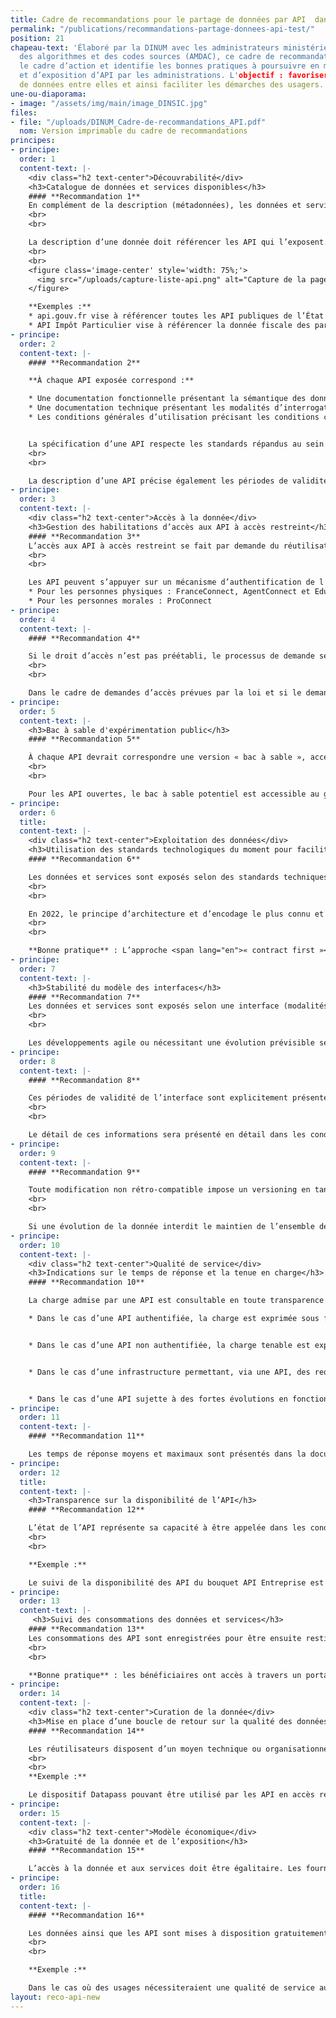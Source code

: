 ```yaml
---
title: Cadre de recommandations pour le partage de données par API  dans l’administration
permalink: "/publications/recommandations-partage-donnees-api-test/"
position: 21
chapeau-text: 'Élaboré par la DINUM avec les administrateurs ministériels des données,
  des algorithmes et des codes sources (AMDAC), ce cadre de recommandations précise
  le cadre d’action et identifie les bonnes pratiques à poursuivre en matière d’usage
  et d’exposition d’API par les administrations. L'objectif : favoriser le partage
  de données entre elles et ainsi faciliter les démarches des usagers.'
une-ou-diaporama:
- image: "/assets/img/main/image_DINSIC.jpg"
files:
- file: "/uploads/DINUM_Cadre-de-recommandations_API.pdf"
  nom: Version imprimable du cadre de recommandations
principes:
- principe: 
  order: 1
  content-text: |-
    <div class="h2 text-center">Découvrabilité</div>
    <h3>Catalogue de données et services disponibles</h3>
    #### **Recommandation 1**
    En complément de la description (métadonnées), les données et services publiquement accessibles sont visibles sur un catalogue exposé sur Internet, référencé sur les moteurs de recherche usuels et intelligibles (la description des API au sein du catalogue ou de l’API manager propose un contenu destiné aux opérationnels, fonctionnels comme techniques).
    <br>
    <br>

    La description d’une donnée doit référencer les API qui l’exposent. L’exemple ci-dessous présente les API disponibles pour la [« base Sirene des entreprises et de leurs établissements »](https://www.data.gouv.fr/fr/datasets/base-sirene-des-entreprises-et-de-leurs-etablissements-siren-siret/ "base Sirene des entreprises et de leurs établissements - Lien externe"), sur la page correspondant à ce jeu de données sur data.gouv.fr :
    <br>
    <br>
    <figure class='image-center' style='width: 75%;'>
      <img src="/uploads/capture-liste-api.png" alt="Capture de la page du jeu de données Base Sirene sur la plateforme data.gouv.fr, sur laquelle on voit la liste de 3 API disponibles pour ce jeu de données"/>
    </figure>

    **Exemples :**
    * api.gouv.fr vise à référencer toutes les API publiques de l’État
    * API Impôt Particulier vise à référencer la donnée fiscale des particuliers
- principe: 
  order: 2
  content-text: |-
    #### **Recommandation 2**

    **À chaque API exposée correspond :**

    * Une documentation fonctionnelle présentant la sémantique des données, leur qualité ainsi que leur source et leurs propriétés usuelles. Elle explicite également le processus de demande d’accès et l’éligibilité des réutilisateurs. Si un catalogue existe, un lien vers la description de la donnée est proposé ;
    * Une documentation technique présentant les modalités d’interrogation et de récupération de la donnée ;
    * Les conditions générales d’utilisation précisant les conditions contractuelles d’accès à l’API.


    La spécification d’une API respecte les standards répandus au sein de la communauté (norme OpenAPI en 2022). Cette description ne doit pas doublonner avec celle d’une donnée existante, ni ne s’affranchit de la nécessité de décrire la donnée dans un catalogue de donnée (principe de découvrabilité). Une API fournissant plusieurs jeux de données doit être décrite une seule fois et intégrer les liens vers chaque description des données fournies.
    <br>
    <br>

    La description d’une API précise également les périodes de validité de l’interface (cf. recommandations 7 & 8) et son niveau de service (cf. recommandations 10 & 11).
- principe: 
  order: 3
  content-text: |-
    <div class="h2 text-center">Accès à la donnée</div>
    <h3>Gestion des habilitations d’accès aux API à accès restreint</h3>
    #### **Recommandation 3**
    L’accès aux API à accès restreint se fait par demande du réutilisateur (administrations, éditeurs, entreprises…).
    <br>
    <br>

    Les API peuvent s’appuyer sur un mécanisme d’authentification de l’utilisateur final assurant une gestion des droits au sein de la plateforme qui les fournit. Les dispositifs d’authentification des citoyens, des agents ou des personnes morales conçus par les pouvoirs publics pourront être utilisés, en particulier lorsque le consentement de l’utilisateur est nécessaire pour faire circuler la donnée :
    * Pour les personnes physiques : FranceConnect, AgentConnect et EduConnect
    * Pour les personnes morales : ProConnect
- principe: 
  order: 4
  content-text: |-
    #### **Recommandation 4**

    Si le droit d’accès n’est pas préétabli, le processus de demande se fait de la manière la plus simple possible pour le réutilisateur.
    <br>
    <br>

    Dans le cadre de demandes d’accès prévues par la loi et si le demandeur est éligible, une réponse sera transmise aux réutilisateurs dans un délai recommandé de 15 jours calendaires. Le code des relations entre le public et l’administration prévoit un délai légal maximum de 30 jours pour répondre à une demande ([article R311-13](https://www.legifrance.gouv.fr/codes/article_lc/LEGIARTI000031370409 "article R311-13 - lien externe")).
- principe: 
  order: 5
  content-text: |-
    <h3>Bac à sable d'expérimentation public</h3>
    #### **Recommandation 5**

    À chaque API devrait correspondre une version « bac à sable », accessible en fonction du caractère des données ouvertes ou en accès restreint, exposant une version fictive des données et présentant les mêmes modalités techniques d’exposition.
    <br>
    <br>

    Pour les API ouvertes, le bac à sable potentiel est accessible au grand public, sans demande préalable du réutilisateur. Pour les API à accès restreint, le bac à sable contenant des données fictives pourrait être accessible au réutilisateur après demande d’un jeton au fournisseur de données, bien que cette pratique ne soit pas recommandée.
- principe: 
  order: 6
  title: 
  content-text: |-
    <div class="h2 text-center">Exploitation des données</div>
    <h3>Utilisation des standards technologiques du moment pour faciliter l’interopérabilité</h3>
    #### **Recommandation 6**

    Les données et services sont exposés selon des standards techniques communément partagés et adoptés.
    <br>
    <br>

    En 2022, le principe d’architecture et d’encodage le plus connu et pratiqué est le standard REST Json pour les API synchrones. Il est utilisé par exemple pour les spécifications du [standard OpenAPI](https://spec.openapis.org/oas/v3.1.0 "standard OpenAPI - Lien externe") ou [les standards « API » de l'OGC](https://ogcapi.ogc.org "les standards « API » de l'OGC - Lien externe"). Concernant les API asynchrones, le principe AsyncAPI est le plus répandu.
    <br>
    <br>

    **Bonne pratique** : L’approche <span lang="en">« contract first »</span>, par opposition à l’approche <span lang="en">« code first »</span>, est recommandée dans le développement de nouvelles interfaces car elle permet de les stabiliser et de faire travailler plusieurs équipes en parallèle au sein d’une même architecture.
- principe: 
  order: 7
  content-text: |-
    <h3>Stabilité du modèle des interfaces</h3>
    #### **Recommandation 7**
    Les données et services sont exposés selon une interface (modalités d’appel et structuration des données échangées) définie pour une période donnée.
    <br>
    <br>

    Les développements agile ou nécessitant une évolution prévisible seront rendus identifiables et préciseront une période de validité courte de 1 à 2 mois.
- principe: 
  order: 8
  content-text: |-
    #### **Recommandation 8**

    Ces périodes de validité de l’interface sont explicitement présentées aux réutilisateurs dans la documentation. Les modifications prévisibles s’accompagneront de l’actualisation préalable des informations descriptives intégrant des liens vers des communications et guides permettant aux réutilisateurs d’anticiper les évolutions. Les réutilisateurs pourront basculer durant une période définie et communiquée sur la version modifiée de l’interface. Durant ce laps de temps, deux interfaces cohabiteront, la version précédente dépréciée et la nouvelle version.
    <br>
    <br>

    Le détail de ces informations sera présenté en détail dans les conditions générales d’utilisation de l’API.
- principe: 
  order: 9
  content-text: |-
    #### **Recommandation 9**

    Toute modification non rétro-compatible impose un versioning en tant que version majeure et une cohabitation de l’ancien et du nouveau modèle pendant une période de recouvrement. Celle-ci doit être communiquée à l’avance en diffusant le nouveau contrat d’interface de l’API. À défaut d’information préalable ou d’accord des réutilisateurs, la période de cohabitation sera comprise entre 6 mois et 1 an.
    <br>
    <br>

    Si une évolution de la donnée interdit le maintien de l’ensemble des fonctionnalités de l’API (exemple : modification d’un schéma avec abandon de certaines informations), il sera indiqué quelles requêtes ou parties du protocole seront maintenues.
- principe: 
  order: 10
  content-text: |-
    <div class="h2 text-center">Qualité de service</div>
    <h3>Indications sur le temps de réponse et la tenue en charge</h3>
    #### **Recommandation 10**

    La charge admise par une API est consultable en toute transparence par les réutilisateurs :

    * Dans le cas d’une API authentifiée, la charge est exprimée sous forme de métriques propres à chaque réutilisateur, comme le nombre d’appels sur une période donnée par exemple ;


    * Dans le cas d’une API non authentifiée, la charge tenable est exprimée dans son ensemble, tous réutilisateurs confondus ;


    * Dans le cas d’une infrastructure permettant, via une API, des requêtes complexes, ou servant de nombreuses données, la charge tenable estimée indiquera les critères utilisés et le caractère estimatif de cette évaluation ;


    * Dans le cas d’une API sujette à des fortes évolutions en fonction de la saisonnalité, le temps de réponse maximal sera précisé ainsi que les risques de rupture de service.
- principe: 
  order: 11
  content-text: |-
    #### **Recommandation 11**

    Les temps de réponse moyens et maximaux sont présentés dans la documentation de l’API. Les temps de réponse mesurés ou estimés sont fournis à titre indicatif et non contractuel. Tout autre démarche relève d’un d’accord entre le fournisseur d’API et les réutilisateurs en fonction de leurs cas d’usages.
- principe: 
  order: 12
  title: 
  content-text: |-
    <h3>Transparence sur la disponibilité de l’API</h3>
    #### **Recommandation 12**

    L’état de l’API représente sa capacité à être appelée dans les conditions réelles par un réutilisateur. Il est rendu accessible aux réutilisateurs et consultable en temps réel sous forme d’une URL, indiquée dans la description de l’API, permettant de tester que l'API se déclare disponible et requetable. En complément, il est souhaitable de permettre de consulter un historique entre 6 mois et une année.
    <br>
    <br>

    **Exemple :**

    Le suivi de la disponibilité des API du bouquet API Entreprise est disponible sur [status.entreprise.api.gouv.fr](https://status.entreprise.api.gouv.fr/ "status.entreprise.api.gouv.fr - lien externe")
- principe: 
  order: 13
  content-text: |-
     <h3>Suivi des consommations des données et services</h3>
    #### **Recommandation 13**
    Les consommations des API sont enregistrées pour être ensuite restituées aux bénéficiaires (réutilisateur, producteur, API managers ou exploitants).
    <br>
    <br>

    **Bonne pratique** : les bénéficiaires ont accès à travers un portail à une restitution en temps réel ou ponctuelle de ces statistiques de consommation des données ainsi que celles des autres bénéficiaires.
- principe: 
  order: 14
  content-text: |-
    <div class="h2 text-center">Curation de la donnée</div>
    <h3>Mise en place d’une boucle de retour sur la qualité des données</h3>
    #### **Recommandation 14**

    Les réutilisateurs disposent d’un moyen technique ou organisationnel leur permettant de faire des retours sur la qualité des données vers leur gestionnaire ou via la description des données au sein de leur catalogue d’origine. Les réutilisateurs disposent également d’un moyen technique ou organisationnel leur permettant de faire des retours sur la qualité des API exposées vers leur fournisseur ou via la description de l’API.
    <br>
    <br>
    **Exemple :**

    Le dispositif Datapass pouvant être utilisé par les API en accès restreint permet de faire un retour sur la qualité des données disponibles via celles-ci.
- principe: 
  order: 15
  content-text: |-
    <div class="h2 text-center">Modèle économique</div>
    <h3>Gratuité de la donnée et de l’exposition</h3>
    #### **Recommandation 15**

    L’accès à la donnée et aux services doit être égalitaire. Les fournisseurs de données cherchent à adapter les modalités d’accès aux besoins des réutilisateurs.
- principe: 
  order: 16
  title: 
  content-text: |-
    #### **Recommandation 16**

    Les données ainsi que les API sont mises à disposition gratuitement, pour les réutilisateurs uniquement, sauf exceptions devant faire l’objet d’une justification par l’administration productrice.
    <br>
    <br>

    **Exemple :**

    Dans le cas où des usages nécessiteraient une qualité de service au-dessus de ce que la multitude d’utilisateurs a couramment besoin, comme par exemple une bande passante élevée pour de la donnée temps-réel volumineuse desservie sur quelques organismes, il sera possible d’organiser un système freemium avec une égalité d’accès à des APIs par défaut et des APIs faisant l’objet de redevances pour les usages les plus exigeants.
layout: reco-api-new
---
```

